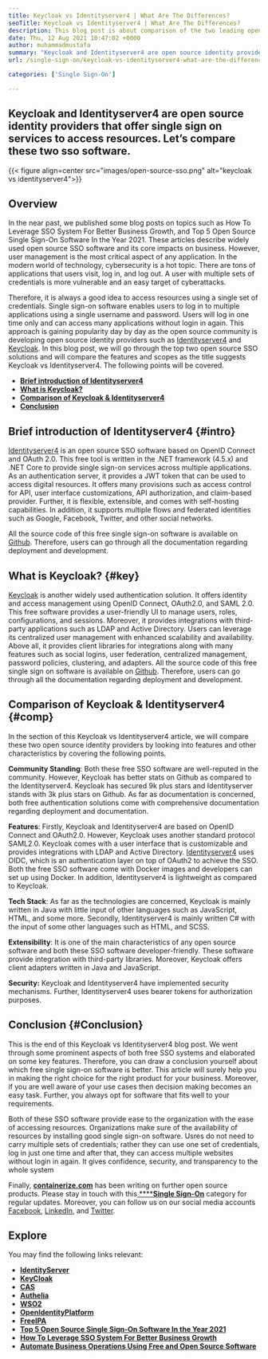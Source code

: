 ```yaml
---
title: Keycloak vs Identityserver4 | What Are The Differences?
seoTitle: Keycloak vs Identityserver4 | What Are The Differences?
description: This blog post is about comparison of the two leading open source identity servers Keycloak vs Identityserver4. Both software are self-hosted and rich-featured.
date: Thu, 12 Aug 2021 10:47:02 +0000
author: muhammadmustafa
summary: "Keycloak and Identityserver4 are open source identity providers that offer single sign on services to access resources. Let's compare these two sso software."
url: /single-sign-on/keycloak-vs-identityserver4-what-are-the-differences/

categories: ['Single Sign-On']

---
```

## Keycloak and Identityserver4 are open source identity providers that offer single sign on services to access resources. Let’s compare these two sso software.

{{< figure align=center src="images/open-source-sso.png" alt="keycloak vs identityserver4">}}  

## Overview

In the near past, we published some blog posts on topics such as How To Leverage SSO System For Better Business Growth, and Top 5 Open Source Single Sign-On Software In the Year 2021. These articles describe widely used open source SSO software and its core impacts on business. However, user management is the most critical aspect of any application. In the modern world of technology, cybersecurity is a hot topic. There are tons of applications that users visit, log in, and log out. A user with multiple sets of credentials is more vulnerable and an easy target of cyberattacks. 

Therefore, it is always a good idea to access resources using a single set of credentials. Single sign-on software enables users to log in to multiple applications using a single username and password. Users will log in one time only and can access many applications without login in again. This approach is gaining popularity day by day as the open source community is developing open source identity providers such as [Identityserver4][1] and [Keycloak][2]. In this blog post, we will go through the top two open source SSO solutions and will compare the features and scopes as the title suggests Keycloak vs Identityserver4. The following points will be covered.

  * **[Brief introduction of Identityserver4][3]**
  * **[What is Keycloak?][4]**
  * **[Comparison of Keycloak & Identityserver4][5]**
  * **[Conclusion][6]** 

## Brief introduction of Identityserver4 {#intro}

[Identityserver4][1] is an open source SSO software based on OpenID Connect and OAuth 2.0. This free tool is written in the .NET framework (4.5.x) and .NET Core to provide single sign-on services across multiple applications. As an authentication server, it provides a JWT token that can be used to access digital resources. It offers many provisions such as access control for API, user interface customizations, API authorization, and claim-based provider. Further, it is flexible, extensible, and comes with self-hosting capabilities. In addition, it supports multiple flows and federated identities such as Google, Facebook, Twitter, and other social networks. 

All the source code of this free single sign-on software is available on [Github][7]. Therefore, users can go through all the documentation regarding deployment and development.

## What is Keycloak? {#key}

[Keycloak][2] is another widely used authentication solution. It offers identity and access management using OpenID Connect, OAuth2.0, and SAML 2.0. This free software provides a user-friendly UI to manage users, roles, configurations, and sessions. Moreover, it provides integrations with third-party applications such as LDAP and Active Directory. Users can leverage its centralized user management with enhanced scalability and availability. Above all, it provides client libraries for integrations along with many features such as social logins, user federation, centralized management, password policies, clustering, and adapters. All the source code of this free single sign on software is available on [Github][8]. Therefore, users can go through all the documentation regarding deployment and development.

## Comparison of Keycloak & Identityserver4 {#comp}

In the section of this Keycloak vs Identityserver4 article, we will compare these two open source identity providers by looking into features and other characteristics by covering the following points.

**Community Standing**: Both these free SSO software are well-reputed in the community. However, Keycloak has better stats on Github as compared to the Identityserver4. Keycloak has secured 9k plus stars and Identityserver stands with 3k plus stars on Github. As far as documentation is concerned, both free authentication solutions come with comprehensive documentation regarding deployment and documentation. 

**Features**: Firstly, Keycloak and Identityserver4 are based on OpenID Connect and OAuth2.0. However, Keycloak uses another standard protocol SAML2.0. Keycloak comes with a user interface that is customizable and provides integrations with LDAP and Active Directory. [Identityserver4][1] uses OIDC, which is an authentication layer on top of OAuth2 to achieve the SSO. Both the free SSO software come with Docker images and developers can set up using Docker. In addition, Identityserver4 is lightweight as compared to Keycloak. 

**Tech Stack**: As far as the technologies are concerned, Keycloak is mainly written in Java with little input of other languages such as JavaScript, HTML, and some more. Secondly, Identityserver4 is mainly written C# with the input of some other languages such as HTML, and SCSS. 

**Extensibility**: It is one of the main characteristics of any open source software and both these SSO software developer-friendly. These software provide integration with third-party libraries. Moreover, Keycloak offers client adapters written in Java and JavaScript.

**Security:** Keycloak and Identityserver4 have implemented security mechanisms. Further, Identityserver4 uses bearer tokens for authorization purposes. 

## Conclusion {#Conclusion}

This is the end of this Keycloak vs Identityserver4 blog post. We went through some prominent aspects of both free SSO systems and elaborated on some key features. Therefore, you can draw a conclusion yourself about which free single sign-on software is better. This article will surely help you in making the right choice for the right product for your business. Moreover, if you are well aware of your use cases then decision making becomes an easy task. Further, you always opt for software that fits well to your requirements. 

Both of these SSO software provide ease to the organization with the ease of accessing resources. Organizations make sure of the availability of resources by installing good single sign-on software. Usres do not need to carry multiple sets of credentials; rather they can use one set of credentials, log in just one time and after that, they can access multiple websites without login in again. It gives confidence, security, and transparency to the whole system 

Finally, **[containerize.com][9]** has been writing on further open source products. Please stay in touch with this[ ****][10]**[Single Sign-On][11]** category for regular updates. Moreover, you can follow us on our social media accounts [Facebook][12], [LinkedIn][13], and [Twitter][14]. 

## Explore

You may find the following links relevant:

  * **[IdentityServer][15]**
  * **[KeyCloak][16]**
  * **[CAS][17]**
  * **[Authelia][18]**
  * **[WSO2][19]**
  * **[OpenIdentityPlatform][20]**
  * **[FreeIPA][21]**
  * **[Top 5 Open Source Single Sign-On Software In the Year 2021][22]**
  * **[How To Leverage SSO System For Better Business Growth][23]**
  * **[Automate Business Operations Using Free and Open Source Software][24]**

 [1]: https://products.containerize.com/single-sign-on/identity-server/
 [2]: https://products.containerize.com/single-sign-on/keycloak/
 [3]: #intro
 [4]: #key
 [5]: #comp
 [6]: #Conclusion
 [7]: https://github.com/IdentityServer
 [8]: https://github.com/keycloak/keycloak
 [9]: https://www.containerize.com/
 [10]: https://products.containerize.com/video-conferencing/
 [11]: https://products.containerize.com/single-sign-on/
 [12]: https://web.facebook.com/containerize
 [13]: https://www.linkedin.com/company/containerize/
 [14]: https://twitter.com/containerize_co
 [15]: https://products.containerize.com/single-sign-on/identity-server
 [16]: https://products.containerize.com/single-sign-on/keycloak
 [17]: https://products.containerize.com/single-sign-on/cas
 [18]: https://products.containerize.com/single-sign-on/authelia
 [19]: https://products.containerize.com/single-sign-on/wso2
 [20]: https://products.containerize.com/single-sign-on/openidentityplatform
 [21]: https://products.containerize.com/single-sign-on/freeipa
 [22]: https://blog.containerize.com/2021/01/29/Top-5-Open-Source-Single-Sign-On-Software-In-the-Year-2021/
 [23]: https://blog.containerize.com/2021/02/06/how-to-leverage-sso-solution-for-better-business-growth/
 [24]: https://blog.containerize.com/2020/08/27/automate-business-operations-using-open-source-software/